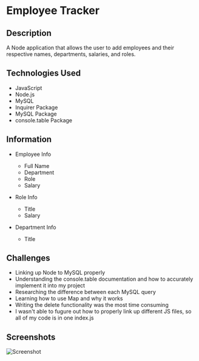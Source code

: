 # Employee Tracker

## Description

A Node application that allows the user to add employees and their respective names, departments, salaries, and roles.

## Technologies Used

- JavaScript
- Node.js
- MySQL
- Inquirer Package
- MySQL Package
- console.table Package

## Information

* Employee Info
  - Full Name
  - Department
  - Role
  - Salary

* Role Info
  - Title
  - Salary

* Department Info
  - Title

## Challenges

- Linking up Node to MySQL properly
- Understanding the console.table documentation and how to accurately implement it into my project
- Researching the difference between each MySQL query
- Learning how to use Map and why it works
- Writing the delete functionality was the most time consuming
- I wasn't able to fugure out how to properly link up different JS files, so all of my code is in one index.js

## Screenshots
![Screenshot](https://github.com/vkaszuba/employeeTracker/blob/master/Images/employees.JPG)